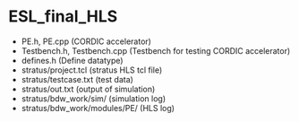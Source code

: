 # ESL_final_HLS
- PE.h, PE.cpp (CORDIC accelerator) <br>
- Testbench.h, Testbench.cpp (Testbench for testing CORDIC accelerator) <br>
- defines.h (Define datatype) <br>
- stratus/project.tcl (stratus HLS tcl file) <br>
- stratus/testcase.txt (test data) <br>
- stratus/out.txt (output of simulation) <br>
- stratus/bdw_work/sim/ (simulation log) <br>
- stratus/bdw_work/modules/PE/ (HLS log) <br>
